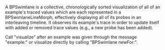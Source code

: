 A BPSwimlane is a collective, chronologically sorted visualization of all of an example's traced values which are each represented in a BPSwimlaneLineMorph, effectively displaying all of its probes in an interleaving timeline. It observes its example's trace in order to update itself with added or removed trace values (e.g., a new probe has been added).

Call "visualize" after an example was given through the message "example:" or visualize directly by calling "BPSwimlane newFor:".